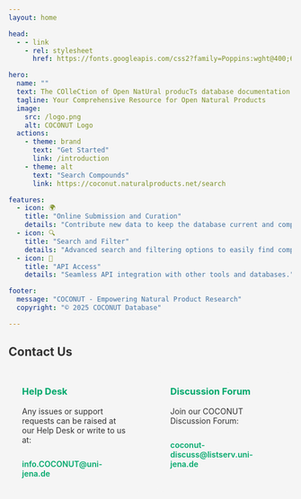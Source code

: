 ```yaml
---
layout: home

head:
  - - link
    - rel: stylesheet
      href: https://fonts.googleapis.com/css2?family=Poppins:wght@400;600&display=swap

hero:
  name: ""
  text: The COlleCtion of Open NatUral producTs database documentation
  tagline: Your Comprehensive Resource for Open Natural Products
  image:
    src: /logo.png
    alt: COCONUT Logo
  actions:
    - theme: brand
      text: "Get Started"
      link: /introduction
    - theme: alt
      text: "Search Compounds"
      link: https://coconut.naturalproducts.net/search

features:
  - icon: 🌍
    title: "Online Submission and Curation"
    details: "Contribute new data to keep the database current and comprehensive."
  - icon: 🔍
    title: "Search and Filter"
    details: "Advanced search and filtering options to easily find compounds based on specific criteria."
  - icon: 🔗
    title: "API Access"
    details: "Seamless API integration with other tools and databases."

footer:
  message: "COCONUT - Empowering Natural Product Research"
  copyright: "© 2025 COCONUT Database"

---
```


## Contact Us

<div class="contact-cards">
  <div class="contact-card">
    <h3>Help Desk</h3>
    <p>Any issues or support requests can be raised at our Help Desk or write to us at:</p>
    <a href="mailto:info.COCONUT@uni-jena.de">info.COCONUT@uni-jena.de</a>
  </div>
  <div class="contact-card">
    <h3>Discussion Forum</h3>
    <p>Join our COCONUT Discussion Forum:</p>
    <a href="mailto:coconut-discuss@listserv.uni-jena.de">coconut-discuss@listserv.uni-jena.de</a>
  </div>
</div>

<style>
:root {
  --vp-c-brand: #00a86b;
  --vp-c-brand-light: #00c17c;
  --vp-font-family-base: 'Poppins', sans-serif;
  --bg-light: #f5f5f5;
  --bg-dark: #1e1e1e;
  --text-light: #333;
  --text-dark: #f5f5f5;
}
html {
  background-color: var(--bg-light);
  color: var(--text-light);
}

html.dark {
  background-color: var(--bg-dark);
  color: var(--text-dark);
}
.VPHero .text {
  font-size: 48px;
  font-weight: 700;
  background: linear-gradient(45deg, var(--vp-c-brand), var(--vp-c-brand-light));
  -webkit-background-clip: text;
  -webkit-text-fill-color: transparent;
}


.VPHero .tagline {
  font-size: 24px;
  color: var(--text-light);
}

html.dark .VPHero .tagline {
  color: var(--text-dark);
}

.VPFeatures .items {
  gap: 50px;
}

.VPFeatures .item {
  flex: 1;
  background: var(--bg-light);
  border-radius: 12px;
  padding: 20px;
  transition: all 0.3s ease;
}

html.dark .VPFeatures .item {
  background: var(--bg-dark);
}

.VPFeatures .item:hover {
  transform: translateY(-5px);
  box-shadow: 0 10px 20px rgba(0, 0, 0, 0.1);
}

.VPFeatures .icon {
  font-size: 36px;
}

.contact-cards {
  display: flex;
  gap: 24px;
  margin-top: 24px;
}

.contact-card {
  flex: 1;
  background: var(--bg-light);
  border-radius: 12px;
  padding: 24px;
  transition: all 0.3s ease;
}


html.dark .contact-card {
  background: var(--bg-dark);
}

.contact-card:hover {
  transform: translateY(-5px);
  box-shadow: 0 10px 20px rgba(0, 0, 0, 0.1);
}

.contact-card h3 {
  margin-top: 0;
  color: var(--vp-c-brand);
}

.contact-card a {
  display: inline-block;
  margin-top: 12px;
  color: var(--vp-c-brand);
  text-decoration: none;
  font-weight: 600;
}

.contact-card a:hover {
  text-decoration: underline;
}
</style>
